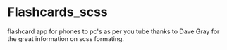 # Flashcards_scss

flashcard app for phones to pc's 
as per you tube thanks to Dave Gray for the great information on scss formating. 
